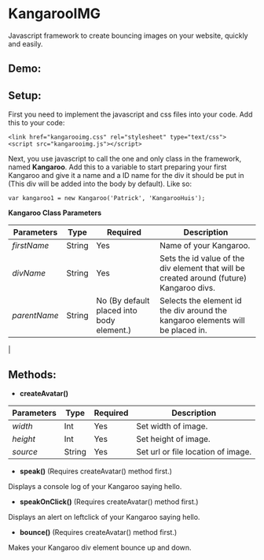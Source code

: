 # KangarooIMG
Javascript framework to create bouncing images on your website, quickly and easily.


Demo:
--------------


Setup:
--------------
First you need to implement the javascript and css files into your code. Add this to your code:

	<link href="kangarooimg.css" rel="stylesheet" type="text/css">
	<script src="kangarooimg.js"></script>

Next, you use javascript to call the one and only class in the framework, named **Kangaroo**. Add this to a variable to start preparing your first Kangaroo and give it a name and a ID name for the div it should be put in (This div will be added into the body by default). Like so:

	var kangaroo1 = new Kangaroo('Patrick', 'KangarooHuis');

**Kangaroo Class Parameters**

| **Parameters** | **Type** | **Required**                              | **Description**   |
| -------------- | -------- | ----------------------------------------- | ----------------- |
|   *firstName*  | String   | Yes                 					    | Name of your Kangaroo.           |
|   *divName*    | String   | Yes                   					| Sets the id value of the div element that will be created around (future) Kangaroo divs.|
|  *parentName*  | String   | No (By default placed into body element.) | Selects the element id the div around the kangaroo elements will be placed in.  
|

Methods:
--------------
+ **createAvatar()**

| **Parameters** | **Type** | **Required** | **Description** |
| -------------- | -------- | ------------ | --------------- |
| *width*        | Int      | Yes          | Set width of image. |
| *height*       | Int      | Yes          | Set height of image. |
| *source*		 | String   | Yes          | Set url or file location of image. |


+ **speak()** (Requires createAvatar() method first.)

Displays a console log of your Kangaroo saying hello.


+ **speakOnClick()** (Requires createAvatar() method first.)

Displays an alert on leftclick of your Kangaroo saying hello.


+ **bounce()** (Requires createAvatar() method first.)

Makes your Kangaroo div element bounce up and down. 